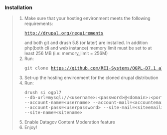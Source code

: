 ### Installation

> 1. Make sure that your hosting environment meets the following requirements: <pre>http://drupal.org/requirements</pre> and both git and drush 5.8 (or later) are installed. In addition php(both cli and web instance) memory limit must be set to at least 256 MB (i.e: memory_limit = 256M)
> 2. Run: <pre>git clone https://github.com/REI-Systems/OGPL-D7.1_alpha.git</pre>
> 3. Set-up the hosting environment for the cloned drupal distribution
> 4. Run: <pre>drush si ogpl7 --db-url=mysql://&lt;username&gt;:&lt;password&gt;@&lt;domain&gt;:&lt;port&gt;/&lt;database&gt; --account-name=&lt;username&gt; --account-mail=&lt;accountemail&gt; --account-pass=&lt;userpassword&gt; --site-mail=&lt;siteemail&gt; --site-name=&lt;sitename&gt;</pre>
> 5. Enable Datagov Content Moderation feature
> 6. Enjoy!
